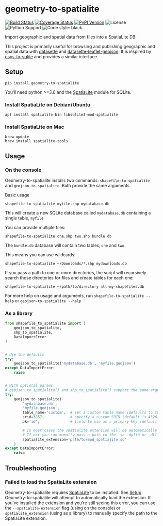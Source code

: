 # geometry-to-spatialite

[![Build Status](https://travis-ci.org/chris48s/geometry-to-spatialite.svg?branch=master)](https://travis-ci.org/chris48s/geometry-to-spatialite)
[![Coverage Status](https://coveralls.io/repos/github/chris48s/geometry-to-spatialite/badge.svg?branch=master)](https://coveralls.io/github/chris48s/geometry-to-spatialite?branch=master)
[![PyPI Version](https://img.shields.io/pypi/v/geometry-to-spatialite.svg)](https://pypi.org/project/geometry-to-spatialite/)
![License](https://img.shields.io/pypi/l/geometry-to-spatialite.svg)
![Python Support](https://img.shields.io/pypi/pyversions/geometry-to-spatialite.svg)
![Code style: black](https://img.shields.io/badge/code%20style-black-000000.svg)


Import geographic and spatial data from files into a SpatiaLite DB.

This project is primarily useful for browsing and publishing geographic and spatial data with [datasette](https://github.com/simonw/datasette) and [datasette-leaflet-geojson](https://github.com/simonw/datasette-leaflet-geojson). It is inspired by [csvs-to-sqlite](https://github.com/simonw/csvs-to-sqlite) and provides a similar interface.

## Setup

```
pip install geometry-to-spatialite
```

You'll need python >=3.6 and the [SpatiaLite](https://www.gaia-gis.it/fossil/libspatialite/index) module for SQLite. 

### Install SpatiaLite on Debian/Ubuntu

```
apt install spatialite-bin libsqlite3-mod-spatialite
```

### Install SpatiaLite on Mac

```
brew update
brew install spatialite-tools
```

## Usage

### On the console

Geometry-to-spatialite installs two commands: `shapefile-to-spatialite` and `geojson-to-spatialite`. Both provide the same arguments.

Basic usage

```
shapefile-to-spatialite myfile.shp mydatabase.db
```

This will create a new SQLite database called `mydatabase.db` containing a single table, `myfile`

You can provide multiple files:

```
shapefile-to-spatialite one.shp two.shp bundle.db
```

The `bundle.db` database will contain two tables, `one` and `two`.

This means you can use wildcards:

```
shapefile-to-spatialite ~/Downloads/*.shp mydownloads.db
```

If you pass a path to one or more directories, the script will recursively search those directories for files and create tables for each one:

```
shapefile-to-spatialite ~/path/to/directory all-my-shapefiles.db
```

For more help on usage and arguments, run `shapefile-to-spatialite --help` or `geojson-to-spatialite --help`

### As a library

```py
from shapefile_to_spatialite import (
    geojson_to_spatialite,
    shp_to_spatialite,
    DataImportError
)


# Use the defaults
try:
    geojson_to_spatialite('mydatabase.db', 'myfile.geojson')
except DataImportError:
    raise


# With optional params
# geojson_to_spatialite() and shp_to_spatialite() support the same argument list
try:
    geojson_to_spatialite(
        'mydatabase.db',
        'myfile.geojson',
        table_name='custom',  # set a custom table name (defaults to the filename)
        srid=3857,            # specify a custom SRID (default is 4326)
        pk='id',              # field to use as a primary key (default is no primary key)

        # In most cases the spatialite extension will be automatically detected and loaded
        # If not you can manully pass a path to the .so .dylib or .dll file
        spatialite_extension='path/to/mod_spatialite.so'
    )
except DataImportError:
    raise
```

## Troubleshooting

### Failed to load the SpatiaLite extension

Geometry-to-spatialite requires [SpatiaLite](https://www.gaia-gis.it/fossil/libspatialite/index) to be installed. See [Setup](#setup). Geometry-to-spatialite will attempt to automatically load the extension. If you've installed the extension and you're still seeing this error, you can use the `--spatialite-extension` flag (using on the console) or `spatialite_extension` (using as a library) to manually specify the path to the SpatiaLite extension.

